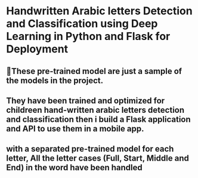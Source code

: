 # Handwritten Arabic letters Detection and Classification using Deep Learning in Python and Flask for Deployment

## 📌These pre-trained model are just a sample of the models in the project.

## They have been trained and optimized for childreen hand-written arabic letters detection and classification then i build a Flask application and API to use them in a mobile app.

## with a separated pre-trained model for each letter, All the letter cases (Full, Start, Middle and End) in the word have been handled
